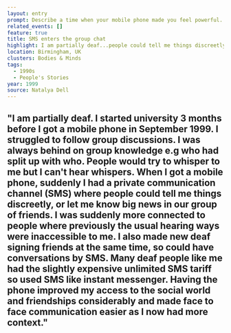 ```yaml
---
layout: entry
prompt: Describe a time when your mobile phone made you feel powerful.
related_events: []
feature: true
title: SMS enters the group chat
highlight: I am partially deaf...people could tell me things discreetly over SMS.
location: Birmingham, UK
clusters: Bodies & Minds
tags:
  - 1990s
  - People's Stories
year: 1999
source: Natalya Dell
---
```

## "I am partially deaf. I started university 3 months before I got a mobile phone in September 1999. I struggled to follow group discussions. I was always behind on group knowledge e.g who had split up with who. People would try to whisper to me but I can't hear whispers. When I got a mobile phone, suddenly I had a private communication channel (SMS) where people could tell me things discreetly, or let me know big news in our group of friends. I was suddenly more connected to people where previously the usual hearing ways were inaccessible to me. I also made new deaf signing friends at the same time, so could have conversations by SMS. Many deaf people like me had the slightly expensive unlimited SMS tariff so used SMS like instant messenger. Having the phone improved my access to the social world and friendships considerably and made face to face communication easier as I now had more context."
